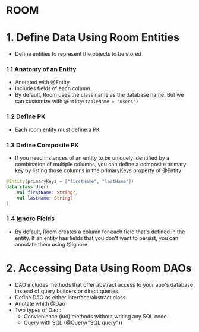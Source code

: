 # ROOM

# 1. Define Data Using Room Entities
- Define entities to represent the objects to be stored
### 1.1 Anatomy of an Entity
- Anotated with @Entity
- Includes fields of each column
- By default, Room uses the class name as the database name. But we can customize with ``@Entity(tableName = "users")``
### 1.2 Define PK
- Each room entity must define a PK
### 1.3 Define Composite PK
- If you need instances of an entity to be uniquely identified by a combination of multiple columns, you can define a composite primary key by listing those columns in the primaryKeys property of @Entity
```kotlin
@Entity(primaryKeys = ["firstName", "lastName"])
data class User(
    val firstName: String?,
    val lastName: String?
)
```
### 1.4 Ignore Fields
- By default, Room creates a column for each field that's defined in the entity. If an entity has fields that you don't want to persist, you can annotate them using @Ignore

# 2. Accessing Data Using Room DAOs
- DAO includes methods that offer abstract access to your app's database instead of query builders or direct queries. 
- Define DAO as either interface/abstract class.
- Anotate whith @Dao
- Two types of Dao :
  - Convienience (iud) methods without writing any SQL code.
  - Query with SQL (@Query("SQL query"))
  















